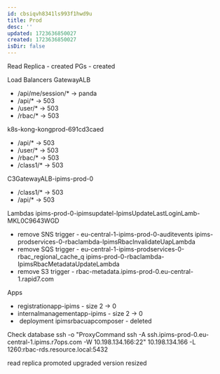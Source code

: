 ```yaml
---
id: cbsiqvh8341ls993f1hwd9u
title: Prod
desc: ''
updated: 1723636850027
created: 1723636850027
isDir: false
---
```

Read Replica - created
PGs - created

Load Balancers
GatewayALB
* /api/me/session/* -> panda
* /api/* -> 503
* /user/* -> 503
* /rbac/* -> 503

k8s-kong-kongprod-691cd3caed
* /api/* -> 503
* /user/* -> 503
* /rbac/* -> 503
* /class1/* -> 503

C3GatewayALB-ipims-prod-0
* /class1/* -> 503
* /api/* -> 503

Lambdas
ipims-prod-0-ipimsupdatel-IpimsUpdateLastLoginLamb-MKL0C9643WGD
* remove SNS trigger - eu-central-1-ipims-prod-0-auditevents
ipims-prodservices-0-rbaclambda-IpimsRbacInvalidateUapLambda
* remove SQS trigger -  eu-central-1-ipims-prodservices-0-rbac_regional_cache_q
ipims-prod-0-rbaclambda-IpimsRbacMetadataUpdateLambda
* remove S3 trigger - rbac-metadata.ipims-prod-0.eu-central-1.rapid7.com

Apps
* registrationapp-ipims - size 2 -> 0
* internalmanagementapp-ipims - size 2 -> 0
*  deployment ipimsrbacuapcomposer - deleted

Check database
ssh -o "ProxyCommand ssh -A ssh.ipims-prod-0.eu-central-1.ipims.r7ops.com -W 10.198.134.166:22" 10.198.134.166 -L 1260:rbac-rds.resource.local:5432

read replica promoted
upgraded version
resized